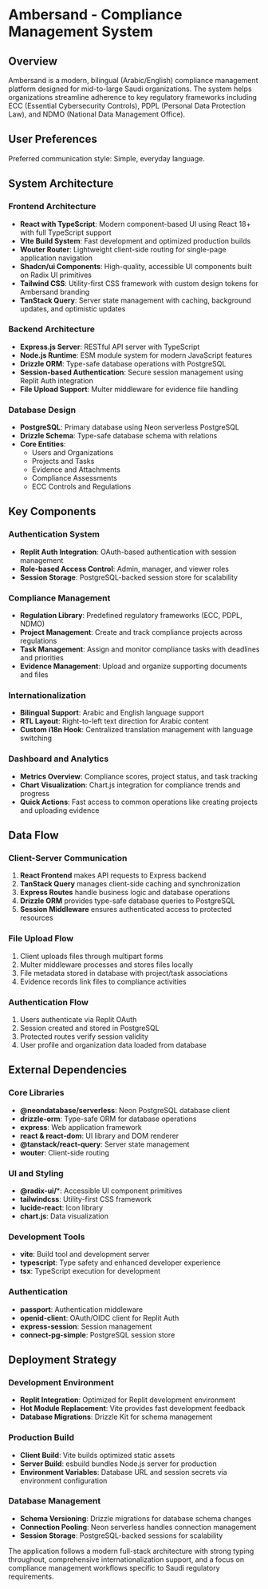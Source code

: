 # Ambersand - Compliance Management System

## Overview

Ambersand is a modern, bilingual (Arabic/English) compliance management platform designed for mid-to-large Saudi organizations. The system helps organizations streamline adherence to key regulatory frameworks including ECC (Essential Cybersecurity Controls), PDPL (Personal Data Protection Law), and NDMO (National Data Management Office).

## User Preferences

Preferred communication style: Simple, everyday language.

## System Architecture

### Frontend Architecture
- **React with TypeScript**: Modern component-based UI using React 18+ with full TypeScript support
- **Vite Build System**: Fast development and optimized production builds
- **Wouter Router**: Lightweight client-side routing for single-page application navigation
- **Shadcn/ui Components**: High-quality, accessible UI components built on Radix UI primitives
- **Tailwind CSS**: Utility-first CSS framework with custom design tokens for Ambersand branding
- **TanStack Query**: Server state management with caching, background updates, and optimistic updates

### Backend Architecture
- **Express.js Server**: RESTful API server with TypeScript
- **Node.js Runtime**: ESM module system for modern JavaScript features
- **Drizzle ORM**: Type-safe database operations with PostgreSQL
- **Session-based Authentication**: Secure session management using Replit Auth integration
- **File Upload Support**: Multer middleware for evidence file handling

### Database Design
- **PostgreSQL**: Primary database using Neon serverless PostgreSQL
- **Drizzle Schema**: Type-safe database schema with relations
- **Core Entities**:
  - Users and Organizations
  - Projects and Tasks
  - Evidence and Attachments
  - Compliance Assessments
  - ECC Controls and Regulations

## Key Components

### Authentication System
- **Replit Auth Integration**: OAuth-based authentication with session management
- **Role-based Access Control**: Admin, manager, and viewer roles
- **Session Storage**: PostgreSQL-backed session store for scalability

### Compliance Management
- **Regulation Library**: Predefined regulatory frameworks (ECC, PDPL, NDMO)
- **Project Management**: Create and track compliance projects across regulations
- **Task Management**: Assign and monitor compliance tasks with deadlines and priorities
- **Evidence Management**: Upload and organize supporting documents and files

### Internationalization
- **Bilingual Support**: Arabic and English language support
- **RTL Layout**: Right-to-left text direction for Arabic content
- **Custom i18n Hook**: Centralized translation management with language switching

### Dashboard and Analytics
- **Metrics Overview**: Compliance scores, project status, and task tracking
- **Chart Visualization**: Chart.js integration for compliance trends and progress
- **Quick Actions**: Fast access to common operations like creating projects and uploading evidence

## Data Flow

### Client-Server Communication
1. **React Frontend** makes API requests to Express backend
2. **TanStack Query** manages client-side caching and synchronization
3. **Express Routes** handle business logic and database operations
4. **Drizzle ORM** provides type-safe database queries to PostgreSQL
5. **Session Middleware** ensures authenticated access to protected resources

### File Upload Flow
1. Client uploads files through multipart forms
2. Multer middleware processes and stores files locally
3. File metadata stored in database with project/task associations
4. Evidence records link files to compliance activities

### Authentication Flow
1. Users authenticate via Replit OAuth
2. Session created and stored in PostgreSQL
3. Protected routes verify session validity
4. User profile and organization data loaded from database

## External Dependencies

### Core Libraries
- **@neondatabase/serverless**: Neon PostgreSQL database client
- **drizzle-orm**: Type-safe ORM for database operations
- **express**: Web application framework
- **react & react-dom**: UI library and DOM renderer
- **@tanstack/react-query**: Server state management
- **wouter**: Client-side routing

### UI and Styling
- **@radix-ui/***: Accessible UI component primitives
- **tailwindcss**: Utility-first CSS framework
- **lucide-react**: Icon library
- **chart.js**: Data visualization

### Development Tools
- **vite**: Build tool and development server
- **typescript**: Type safety and enhanced developer experience
- **tsx**: TypeScript execution for development

### Authentication
- **passport**: Authentication middleware
- **openid-client**: OAuth/OIDC client for Replit Auth
- **express-session**: Session management
- **connect-pg-simple**: PostgreSQL session store

## Deployment Strategy

### Development Environment
- **Replit Integration**: Optimized for Replit development environment
- **Hot Module Replacement**: Vite provides fast development feedback
- **Database Migrations**: Drizzle Kit for schema management

### Production Build
- **Client Build**: Vite builds optimized static assets
- **Server Build**: esbuild bundles Node.js server for production
- **Environment Variables**: Database URL and session secrets via environment configuration

### Database Management
- **Schema Versioning**: Drizzle migrations for database schema changes
- **Connection Pooling**: Neon serverless handles connection management
- **Session Storage**: PostgreSQL-backed sessions for scalability

The application follows a modern full-stack architecture with strong typing throughout, comprehensive internationalization support, and a focus on compliance management workflows specific to Saudi regulatory requirements.